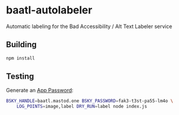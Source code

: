 # baatl-autolabeler

Automatic labeling for the Bad Accessibility / Alt Text Labeler service

## Building

```sh
npm install
```

## Testing

Generate an [App Password](https://bsky.app/settings/app-passwords):

```sh
BSKY_HANDLE=baatl.mastod.one BSKY_PASSWORD=fak3-t3st-pa55-lm4o \
    LOG_POINTS=image,label DRY_RUN=label node index.js
```
